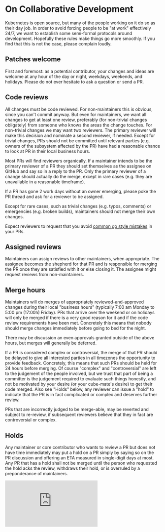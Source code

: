 # On Collaborative Development

Kubernetes is open source, but many of the people working on it do so as their day job.  In order to avoid forcing people to be "at work" effectively 24/7, we want to establish some semi-formal protocols around development.  Hopefully these rules make things go more smoothly.  If you find that this is not the case, please complain loudly.

## Patches welcome

First and foremost: as a potential contributor, your changes and ideas are welcome at any hour of the day or night, weekdays, weekends, and holidays.  Please do not ever hesitate to ask a question or send a PR.

## Code reviews

All changes must be code reviewed.  For non-maintainers this is obvious, since you can't commit anyway.  But even for maintainers, we want all changes to get at least one review, preferably (for non-trivial changes obligately) from someone who knows the areas the change touches.  For non-trivial changes we may want two reviewers.  The primary reviewer will make this decision and nominate a second reviewer, if needed.  Except for trivial changes, PRs should not be committed until relevant parties (e.g. owners of the subsystem affected by the PR) have had a reasonable chance to look at PR in their local business hours.

Most PRs will find reviewers organically.  If a maintainer intends to be the primary reviewer of a PR they should set themselves as the assignee on GitHub and say so in a reply to the PR.  Only the primary reviewer of a change should actually do the merge, except in rare cases (e.g. they are unavailable in a reasonable timeframe).

If a PR has gone 2 work days without an owner emerging, please poke the PR thread and ask for a reviewer to be assigned.

Except for rare cases, such as trivial changes (e.g. typos, comments) or emergencies (e.g. broken builds), maintainers should not merge their own changes.

Expect reviewers to request that you avoid [common go style mistakes](https://github.com/golang/go/wiki/CodeReviewComments) in your PRs.

## Assigned reviews

Maintainers can assign reviews to other maintainers, when appropriate. The assignee becomes the shepherd for that PR and is responsible for merging the PR once they are satisfied with it or else closing it.  The assignee might request reviews from non-maintainers.

## Merge hours

Maintainers will do merges of appropriately reviewed-and-approved changes during their local "business hours" (typically 7:00 am Monday to 5:00 pm (17:00h) Friday).  PRs that arrive over the weekend or on holidays will only be merged if there is a very good reason for it and if the code review requirements have been met.  Concretely this means that nobody should merge changes immediately before going to bed for the night.

There may be discussion an even approvals granted outside of the above hours, but merges will generally be deferred.

If a PR is considered complex or controversial, the merge of that PR should be delayed to give all interested parties in all timezones the opportunity to provide feedback.  Concretely, this means that such PRs should be held for 24 
hours before merging.  Of course "complex" and "controversial" are left to the judgement of the people involved, but we trust that part of being a committer is the judgement required to evaluate such things honestly, and not be
motivated by your desire (or your cube-mate's desire) to get their code merged.  Also see "Holds" below, any reviewer can issue a "hold" to indicate that the PR is in fact complicated or complex and deserves further review.

PRs that are incorrectly judged to be merge-able, may be reverted and subject to re-review, if subsequent reviewers believe that they in fact are controversial or complex.


## Holds

Any maintainer or core contributor who wants to review a PR but does not have time immediately may put a hold on a PR simply by saying so on the PR discussion and offering an ETA measured in single-digit days at most.  Any PR that has a hold shall not be merged until the person who requested the hold acks the review, withdraws their hold, or is overruled by a preponderance of maintainers.


[![Analytics](https://kubernetes-site.appspot.com/UA-36037335-10/GitHub/docs/devel/collab.md?pixel)]()

